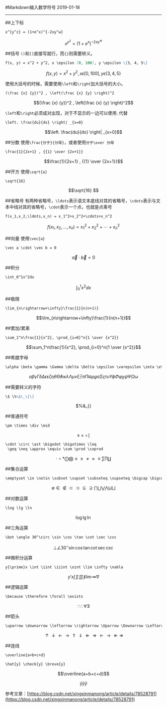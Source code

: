 #Markdown输入数学符号
2019-01-18

---
##上下标
```markdown
x^{y^z} = (1+e^x)^{-2xy^w}
```
$$x^{y^z} = (1+e^x)^{-2xy^w}$$

##括号
`()`和`[]`直接写就行，而`{}`则需要转义。
```markdown
f(x, y) = x^2 + y^2, x \epsilon [0, 100], y \epsilon \{3, 4, 5\}
```

$$f(x, y) = x^2 + y^2, x \epsilon [0, 100], y \epsilon \{3, 4, 5\}$$

使用大括号的时候，需要使用`\left`和`\right`加大括号的大小。
```markdown
(\frac {x} {y})^2 , \left(\frac {x} {y} \right)^2
```

$$(\frac {x} {y})^2 , \left(\frac {x} {y} \right)^2$$

`\left`和`\right`必须成对出现，对于不显示的一边可以使用`.`代替
```markdown
\left. \frac{du}{dx} \right| _{x=0}
```

$$\left. \frac{du}{dx} \right| _{x=0}$$

##分数
使用`\frac{分子}{分母}`，或者使用`分子\over 分母`
```markdown
\frac{1}{2x+1} , {{1} \over {2x+1}}
```

$$\frac{1}{2x+1} , {{1} \over {2x+1}}$$

##开方
使用`\sqrt{a}`
```markdown
\sqrt{16}
```

$$\sqrt{16} $$

##省略号
有两种省略号，`\ldots`表示语文本底线对其的省略号，`\cdots`表示与文本中线对其的省略号，`\cdot`表示一个点，也就是点乘号
```markdown
f(x_1,x_2,\ldots,x_n) = x_1^2+x_2^2+\cdots+x_n^2
```
$$f(x_1,x_2,\ldots,x_n) = x_1^2+x_2^2+\cdots+x_n^2$$

##向量
使用`\vec{a}`
```markdown
\vec a \cdot \vec b = 0
```
$$\vec a \cdot \vec b = 0$$

##积分
```markdown
\int_0^1x^2dx
```
$$\int_0^1x^2dx$$

##极限
```markdown
\lim_{n\rightarrow+\infty}\frac{1}{n(n+1)}
```
$$\lim_{n\rightarrow+\infty}\frac{1}{n(n+1)}$$

##累加/累乘
```markdown
\sum_1^n\frac{1}{x^2}, \prod_{i=0}^n{1 \over {x^2}}
```
$$\sum_1^n\frac{1}{x^2}, \prod_{i=0}^n{1 \over {x^2}}$$

##希腊字母
```markdown
\alpha \beta \gamma \Gamma \delta \Delta \epsilon \varepsilon \zeta \eta \theta \Theta \vartheta \iota \kappa \lambda \Lambda \mu \nu \xi \Xi \pi \Pi \varpi \rho \varrho \sigma \Sigma \varsigma \tau \upsilon \Upsilon \phi \Phi \varphi \chi \psi \Psi \Omega \omega
```
$$\alpha \beta \gamma \Gamma \delta \Delta \epsilon \varepsilon \zeta \eta \theta \Theta \vartheta \iota \kappa \lambda \Lambda \mu \nu \xi \Xi \pi \Pi \varpi \rho \varrho \sigma \Sigma \varsigma \tau \upsilon \Upsilon \phi \Phi \varphi \chi \psi \Psi \Omega \omega$$

##需要转义的字符
```markdown
\$ \%\&\_\{\}
```
$$\$ \%\&\_\{\}$$

##普通符号
```markdown
\pm \times \div \mid
```
$$\pm \times \div \mid$$

```markdown
\cdot \circ \ast \bigodot \bigotimes \leq 
 \geq \neq \approx \equiv \sum \prod \coprod
```
$$\cdot \circ \ast \bigodot \bigotimes \leq  \geq \neq \approx \equiv \sum \prod \coprod$$

##集合运算
```markdown
\emptyset \in \notin \subset \supset \subseteq \supseteq \bigcap \bigcup \bigvee \bigwedge \biguplus \bigsqcup
```
$$\emptyset \in \notin \subset \supset \subseteq \supseteq \bigcap \bigcup \bigvee \bigwedge \biguplus \bigsqcup$$

##对数运算
```markdown
\log \lg \ln
```
$$\log \lg \ln$$

##三角运算
```markdown
\bot \angle 30^\circ \sin \cos \tan \cot \sec \csc
```
$$\bot \angle 30^\circ \sin \cos \tan \cot \sec \csc$$

##微积分运算
```markdown
y{\prime}x \int \iint \iiint \oint \lim \infty \nabla
```
$$y{\prime}x \int \iint \iiint \oint \lim \infty \nabla$$

##逻辑运算
```markdown
\because \therefore \forall \exists
```
$$\because \therefore \forall \exists$$

##箭头
```markdown
\uparrow \downarrow \leftarrow \rightarrow \Uparrow \Downarrow \Leftarrow \Rightarrow \longleftarrow \longrightarrow \Longleftarrow \Longrightarrow
```
$$\uparrow \downarrow \leftarrow \rightarrow \Uparrow \Downarrow \Leftarrow \Rightarrow \longleftarrow \longrightarrow \Longleftarrow \Longrightarrow$$

##连线
```markdown
\overline{a+b+c+d}

\hat{y} \check{y} \breve{y}
```

$$\overline{a+b+c+d}$$

$$\hat{y} \check{y} \breve{y}$$

参考文章：[https://blog.csdn.net/xingxinmanong/article/details/78528791](https://blog.csdn.net/xingxinmanong/article/details/78528791)